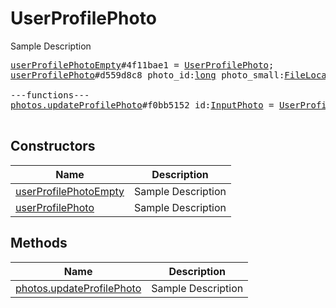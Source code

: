 # UserProfilePhoto

Sample Description

<pre>
<a href="../constructor/userProfilePhotoEmpty.md">userProfilePhotoEmpty</a>#4f11bae1 = <a href="../type/UserProfilePhoto.md">UserProfilePhoto</a>;
<a href="../constructor/userProfilePhoto.md">userProfilePhoto</a>#d559d8c8 photo_id:<a href="../type/long.md">long</a> photo_small:<a href="../type/FileLocation.md">FileLocation</a> photo_big:<a href="../type/FileLocation.md">FileLocation</a> = <a href="../type/UserProfilePhoto.md">UserProfilePhoto</a>;

---functions---
<a href="../method/photos.updateProfilePhoto.md">photos.updateProfilePhoto</a>#f0bb5152 id:<a href="../type/InputPhoto.md">InputPhoto</a> = <a href="../type/UserProfilePhoto.md">UserProfilePhoto</a>;

</pre>

## Constructors

| Name | Description |
|------|-------------|
| [userProfilePhotoEmpty](../constructor/userProfilePhotoEmpty.md) | Sample Description |
| [userProfilePhoto](../constructor/userProfilePhoto.md) | Sample Description |

## Methods

| Name | Description |
|------|-------------|
| [photos.updateProfilePhoto](../method/photos.updateProfilePhoto.md) | Sample Description |
